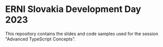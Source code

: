 # ERNI Slovakia Development Day 2023
This repository contains the slides and code samples used for the session "Advanced TypeScript Concepts".